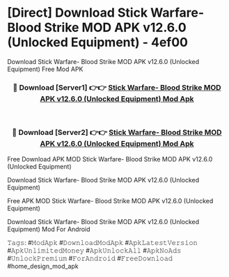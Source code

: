 # [Direct] Download Stick Warfare- Blood Strike MOD APK v12.6.0 (Unlocked Equipment) - 4ef00
Download Stick Warfare- Blood Strike MOD APK v12.6.0 (Unlocked Equipment) Free Mod APK

<div align="center">
<h3>🔴 Download [Server1] 👉👉 <a href="https://apk-comot.site?title=Stick_Warfare-_Blood_Strike_MOD_APK_v12.6.0_(Unlocked_Equipment)">Stick Warfare- Blood Strike MOD APK v12.6.0 (Unlocked Equipment) Mod Apk</a></h3><br>

<h3>🔴 Download [Server2] 👉👉 <a href="https://apk-comot.site?title=Stick_Warfare-_Blood_Strike_MOD_APK_v12.6.0_(Unlocked_Equipment)">Stick Warfare- Blood Strike MOD APK v12.6.0 (Unlocked Equipment) Mod Apk</a></h3>
</div>


Free Download APK MOD Stick Warfare- Blood Strike MOD APK v12.6.0 (Unlocked Equipment)

Download Stick Warfare- Blood Strike MOD APK v12.6.0 (Unlocked Equipment) 

Free APK MOD Stick Warfare- Blood Strike MOD APK v12.6.0 (Unlocked Equipment) 

Download Stick Warfare- Blood Strike MOD APK v12.6.0 (Unlocked Equipment) Mod For Android

𝚃𝚊𝚐𝚜: #𝙼𝚘𝚍𝙰𝚙𝚔 #𝙳𝚘𝚠𝚗𝚕𝚘𝚊𝚍𝙼𝚘𝚍𝙰𝚙𝚔 #𝙰𝚙𝚔𝙻𝚊𝚝𝚎𝚜𝚝𝚅𝚎𝚛𝚜𝚒𝚘𝚗 #𝙰𝚙𝚔𝚄𝚗𝚕𝚒𝚖𝚒𝚝𝚎𝚍𝙼𝚘𝚗𝚎𝚢 #𝙰𝚙𝚔𝚄𝚗𝚕𝚘𝚌𝚔𝙰𝚕𝚕 #𝙰𝚙𝚔𝙽𝚘𝙰𝚍𝚜 #𝚄𝚗𝚕𝚘𝚌𝚔𝙿𝚛𝚎𝚖𝚒𝚞𝚖 #𝙵𝚘𝚛𝙰𝚗𝚍𝚛𝚘𝚒𝚍 #𝙵𝚛𝚎𝚎𝙳𝚘𝚠𝚗𝚕𝚘𝚊𝚍 #home_design_mod_apk